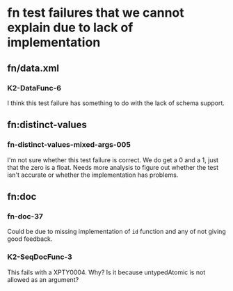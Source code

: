 # fn test failures that we cannot explain due to lack of implementation

## fn/data.xml 

### K2-DataFunc-6

I think this test failure has something to do with the lack of schema support.

## fn:distinct-values

### fn-distinct-values-mixed-args-005

I'm not sure whether this test failure is correct. We do get a 0 and a 1,
just that the zero is a float. Needs more analysis to figure out whether
the test isn't accurate or whether the implementation has problems.

## fn:doc

### fn-doc-37

Could be due to missing implementation of `id` function and any of not giving
good feedback.

### K2-SeqDocFunc-3

This fails with a XPTY0004. Why? Is it because untypedAtomic is not allowed as an argument?

